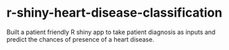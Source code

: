 # r-shiny-heart-disease-classification
Built a patient friendly R shiny app to take patient diagnosis as inputs and predict the chances of presence of a heart disease. 
